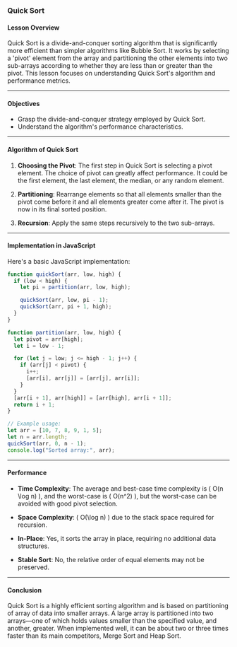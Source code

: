 ### **Quick Sort**

#### Lesson Overview

Quick Sort is a divide-and-conquer sorting algorithm that is significantly more efficient than simpler algorithms like Bubble Sort. It works by selecting a 'pivot' element from the array and partitioning the other elements into two sub-arrays according to whether they are less than or greater than the pivot. This lesson focuses on understanding Quick Sort's algorithm and performance metrics.

---

#### Objectives

- Grasp the divide-and-conquer strategy employed by Quick Sort.
- Understand the algorithm's performance characteristics.
  
---

#### Algorithm of Quick Sort

1. **Choosing the Pivot**: The first step in Quick Sort is selecting a pivot element. The choice of pivot can greatly affect performance. It could be the first element, the last element, the median, or any random element.

2. **Partitioning**: Rearrange elements so that all elements smaller than the pivot come before it and all elements greater come after it. The pivot is now in its final sorted position.

3. **Recursion**: Apply the same steps recursively to the two sub-arrays.

---

#### Implementation in JavaScript

Here's a basic JavaScript implementation:

```javascript
function quickSort(arr, low, high) {
  if (low < high) {
    let pi = partition(arr, low, high);

    quickSort(arr, low, pi - 1);
    quickSort(arr, pi + 1, high);
  }
}

function partition(arr, low, high) {
  let pivot = arr[high];
  let i = low - 1;

  for (let j = low; j <= high - 1; j++) {
    if (arr[j] < pivot) {
      i++;
      [arr[i], arr[j]] = [arr[j], arr[i]];
    }
  }
  [arr[i + 1], arr[high]] = [arr[high], arr[i + 1]];
  return i + 1;
}

// Example usage:
let arr = [10, 7, 8, 9, 1, 5];
let n = arr.length;
quickSort(arr, 0, n - 1);
console.log("Sorted array:", arr);
```

---

#### Performance

- **Time Complexity**: The average and best-case time complexity is \( O(n \log n) \), and the worst-case is \( O(n^2) \), but the worst-case can be avoided with good pivot selection.
  
- **Space Complexity**: \( O(\log n) \) due to the stack space required for recursion.

- **In-Place**: Yes, it sorts the array in place, requiring no additional data structures.

- **Stable Sort**: No, the relative order of equal elements may not be preserved.

---

#### Conclusion

Quick Sort is a highly efficient sorting algorithm and is based on partitioning of array of data into smaller arrays. A large array is partitioned into two arrays—one of which holds values smaller than the specified value, and another, greater. When implemented well, it can be about two or three times faster than its main competitors, Merge Sort and Heap Sort.